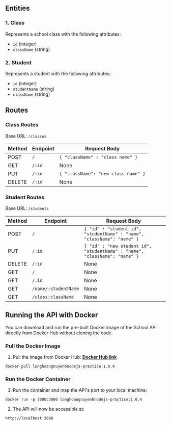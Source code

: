 
## Entities
### 1. Class
Represents a school class with the following attributes:
- `id` (integer)
- `className` (string)

### 2. Student
Represents a student with the following attributes:
- `id` (integer)
- `studentName` (string)
- `className` (string)


## Routes
### Class Routes
Base URL: `/classes`

|Method | Endpoint      | Request Body                        |
|-------|---------------|-------------------------------------|
|POST   |`/`            |`{ "className" : "class name" }`     |
|GET    |`/:id`         | None                                |
|PUT    |`/:id`         | `{ "className": "new class name" }` |
|DELETE |`/:id`         | None                                |

### Student Routes
Base URL: `/students`

|Method | Endpoint       | Request Body                                                             |
|-------|----------------|--------------------------------------------------------------------------|
|POST   |`/`             |`{ "id" : "student id", "studentName" : "name", "className": "name" }`    |
|PUT    |`/:id`          |`{ "id" : "new student id", "studentName" : "name", "className": "name" }`|
|DELETE |`/:id`          |                          None                                            |
|GET    |`/`             |                          None                                            |
|GET    |`/:id`          |                          None                                            |
|GET    |`/name/:studentName`|                      None                                            |
|GET    |`/class:className`  |                      None                                            |

## Running the API with Docker
You can download and run the pre-built Docker image of the School API directly from Docker Hub without cloning the code.

### Pull the Docker Image
1. Pull the image from Docker Hub: **[Docker Hub link](https://hub.docker.com/repository/docker/longhoangnuyenh/nodejs-practice/general)**
```shell
docker pull longhoangnuyenhnodejs-practice:1.0.4
```

### Run the Docker Container
1. Run the container and map the API's port to your local machine:
```shell
docker run -p 3000:3000 longhoangnuyenhnodejs-practice:1.0.4    
```
2. The API will now be accessible at:
```
http://localhost:3000
```